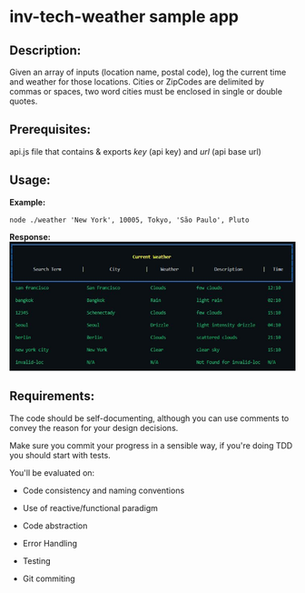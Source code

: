 # inv-tech-weather sample app

## Description:

Given an array of inputs (location name, postal code), log the current time and weather for those locations.
Cities or ZipCodes are delimited by commas or spaces, two word cities must be enclosed in single or double quotes.

## Prerequisites:

api.js file that contains & exports _key_ (api key) and _url_ (api base url)

## Usage:

**Example:**

```
node ./weather 'New York', 10005, Tokyo, 'São Paulo', Pluto
```

**Response:**
![Output](./weather_resp_sample.JPG)

## Requirements:

The code should be self-documenting, although you can use comments to convey the reason for your design decisions.

Make sure you commit your progress in a sensible way, if you're doing TDD you should start with tests.

You'll be evaluated on:

- Code consistency and naming conventions

- Use of reactive/functional paradigm

- Code abstraction

- Error Handling

- Testing

- Git commiting
